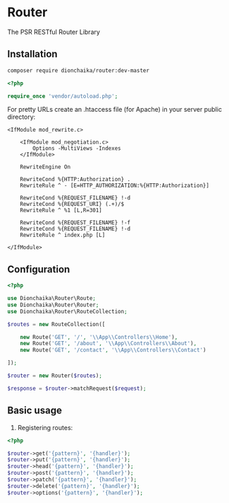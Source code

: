 # Router
The PSR RESTful Router Library

## Installation
```bash
composer require dionchaika/router:dev-master
```

```php
<?php

require_once 'vendor/autoload.php';
```

For pretty URLs create an .htaccess file
(for Apache) in your server public directory:
```apacheconf
<IfModule mod_rewrite.c>

    <IfModule mod_negotiation.c>
        Options -MultiViews -Indexes
    </IfModule>

    RewriteEngine On

    RewriteCond %{HTTP:Authorization} .
    RewriteRule ^ - [E=HTTP_AUTHORIZATION:%{HTTP:Authorization}]

    RewriteCond %{REQUEST_FILENAME} !-d
    RewriteCond %{REQUEST_URI} (.+)/$
    RewriteRule ^ %1 [L,R=301]

    RewriteCond %{REQUEST_FILENAME} !-f
    RewriteCond %{REQUEST_FILENAME} !-d
    RewriteRule ^ index.php [L]

</IfModule>
```

## Configuration
```php
<?php

use Dionchaika\Router\Route;
use Dionchaika\Router\Router;
use Dionchaika\Router\RouteCollection;

$routes = new RouteCollection([

    new Route('GET', '/', '\\App\\Controllers\\Home'),
    new Route('GET', '/about', '\\App\\Controllers\\About'),
    new Route('GET', '/contact', '\\App\\Controllers\\Contact')

]);

$router = new Router($routes);

$response = $router->matchRequest($request);
```

## Basic usage
1. Registering routes:
```php
<?php

$router->get('{pattern}', '{handler}');
$router->put('{pattern}', '{handler}');
$router->head('{pattern}', '{handler}');
$router->post('{pattern}', '{handler}');
$router->patch('{pattern}', '{handler}');
$router->delete('{pattern}', '{handler}');
$router->options('{pattern}', '{handler}');
```
